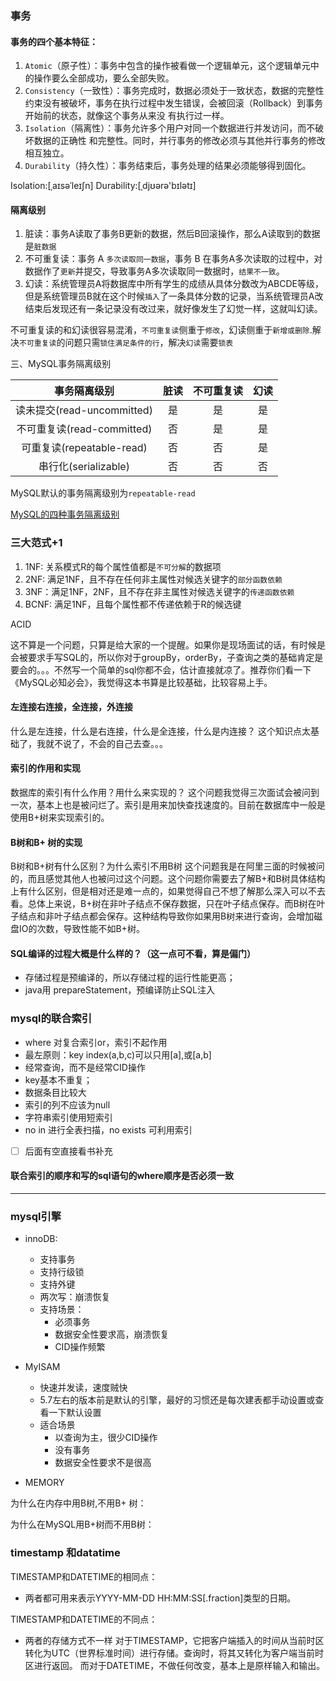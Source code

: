 

### 事务

#### 事务的四个基本特征：
1. `Atomic`（原子性）：事务中包含的操作被看做一个逻辑单元，这个逻辑单元中的操作要么全部成功，要么全部失败。
2. `Consistency`（一致性）：事务完成时，数据必须处于一致状态，数据的完整性约束没有被破坏，事务在执行过程中发生错误，会被回滚（Rollback）到事务开始前的状态，就像这个事务从来没    有执行过一样。
3. `Isolation`（隔离性）：事务允许多个用户对同一个数据进行并发访问，而不破坏数据的正确性 和完整性。同时，并行事务的修改必须与其他并行事务的修改相互独立。
4. `Durability`（持久性）：事务结束后，事务处理的结果必须能够得到固化。

Isolation:[ˌaɪsəˈleɪʃn]
Durability:[ˌdjʊərə'bɪlətɪ]


#### 隔离级别



1. 脏读：事务A读取了事务B更新的数据，然后B回滚操作，那么A读取到的数据是`脏数据`
2. 不可重复读：事务 A `多次读取同一数据`，事务 B 在事务A多次读取的过程中，对数据作了`更新`并提交，导致事务A多次读取同一数据时，`结果不一致`。
3. 幻读：系统管理员A将数据库中所有学生的成绩从具体分数改为ABCDE等级，但是系统管理员B就在这个时候`插入`了一条具体分数的记录，当系统管理员A改结束后发现还有一条记录没有改过来，就好像发生了幻觉一样，这就叫幻读。


不可重复读的和幻读很容易混淆，`不可重复读`侧重于`修改`，幻读侧重于`新增或删除`.解决`不可重复读`的问题只需`锁住满足条件的行`，解决`幻读`需要`锁表`


三、MySQL事务隔离级别

|事务隔离级别	|脏读	|不可重复读|	幻读
|:-:|:-:|:-:|:-:|
|读未提交(read-uncommitted)|是|是|是
|不可重复读(read-committed)|否|是|是
|可重复读(repeatable-read) |否|否|是
|串行化(serializable)      |否|否|否

MySQL默认的事务隔离级别为`repeatable-read`


[MySQL的四种事务隔离级别](https://www.cnblogs.com/huanongying/p/7021555.html)





### 三大范式+1

1. 1NF: 关系模式R的每个属性值都是`不可分解`的数据项
2. 2NF: 满足1NF，且不存在任何非主属性对候选关键字的`部分函数依赖`
3. 3NF：满足1NF，2NF，且不存在非主属性对候选关键字的`传递函数依赖`
4. BCNF: 满足1NF，且每个属性都不传递依赖于R的候选键





ACID


这不算是一个问题，只算是给大家的一个提醒。如果你是现场面试的话，有时候是会被要求手写SQL的，所以你对于groupBy，orderBy，子查询之类的基础肯定是要会的。。。不然写一个简单的sql你都不会，估计直接就凉了。推荐你们看一下《MySQL必知必会》，我觉得这本书算是比较基础，比较容易上手。

#### 左连接右连接，全连接，外连接

什么是左连接，什么是右连接，什么是全连接，什么是内连接？
这个知识点太基础了，我就不说了，不会的自己去查。。。



#### 索引的作用和实现

数据库的索引有什么作用？用什么来实现的？
这个问题我觉得三次面试会被问到一次，基本上也是被问烂了。索引是用来加快查找速度的。目前在数据库中一般是使用B+树来实现索引的。

#### B树和B+ 树的实现

B树和B+树有什么区别？为什么索引不用B树
这个问题我是在阿里三面的时候被问的，而且感觉其他人也被问过这个问题。这个问题你需要去了解B+和B树具体结构上有什么区别，但是相对还是难一点的，如果觉得自己不想了解那么深入可以不去看。总体上来说，B+树在非叶子结点不保存数据，只在叶子结点保存。而B树在叶子结点和非叶子结点都会保存。这种结构导致你如果用B树来进行查询，会增加磁盘IO的次数，导致性能不如B+树。



#### SQL编译的过程大概是什么样的？（这一点可不看，算是偏门）

+ 存储过程是预编译的，所以存储过程的运行性能更高；
+ java用 prepareStatement，预编译防止SQL注入






### mysql的联合索引

+ where 对复合索引or，索引不起作用
+ 最左原则：key index(a,b,c)可以只用[a],或[a,b]
+ 经常查询，而不是经常CID操作
+ key基本不重复；
+ 数据条目比较大
+ 索引的列不应该为null
+ 字符串索引使用短索引
+ no in 进行全表扫描，no exists 可利用索引


- [ ] 后面有空直接看书补充





####  联合索引的顺序和写的sql语句的where顺序是否必须一致

---


### mysql引擎

+ innoDB:
	* 支持事务
	* 支持行级锁
	* 支持外键
	* 两次写：崩溃恢复
	* 支持场景：
		+ 必须事务
		+ 数据安全性要求高，崩溃恢复
		+ CID操作频繁

+ MyISAM
	* 快速并发读，速度贼快
	* 5.7左右的版本前是默认的引擎，最好的习惯还是每次建表都手动设置或查看一下默认设置
	* 适合场景
		+ 以查询为主，很少CID操作
		+ 没有事务
		+ 数据安全性要求不是很高
+ MEMORY



为什么在内存中用B树,不用B+ 树：








为什么在MySQL用B+树而不用B树：

### timestamp 和datatime

TIMESTAMP和DATETIME的相同点：

+ 两者都可用来表示YYYY-MM-DD HH:MM:SS[.fraction]类型的日期。

TIMESTAMP和DATETIME的不同点：

+ 两者的存储方式不一样
对于TIMESTAMP，它把客户端插入的时间从当前时区转化为UTC（世界标准时间）进行存储。查询时，将其又转化为客户端当前时区进行返回。
而对于DATETIME，不做任何改变，基本上是原样输入和输出。